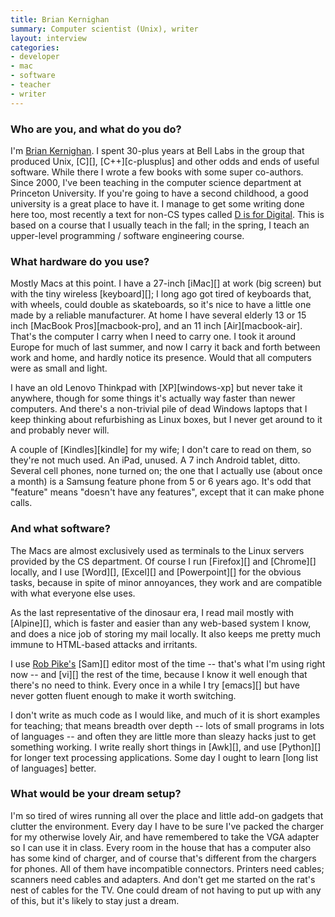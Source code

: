 ```yaml
---
title: Brian Kernighan
summary: Computer scientist (Unix), writer
layout: interview
categories:
- developer
- mac
- software
- teacher
- writer
---
```


### Who are you, and what do you do?

I'm [Brian Kernighan](https://en.wikipedia.org/wiki/Brian_Kernighan "Brian's Wikipedia entry."). I spent 30-plus years at Bell Labs in the group that produced Unix, [C][], [C++][c-plusplus] and other odds and ends of useful software. While there I wrote a few books with some super co-authors. Since 2000, I've been teaching in the computer science department at Princeton University. If you're going to have a second childhood, a good university is a great place to have it. I manage to get some writing done here too, most recently a text for non-CS types called [D is for Digital](http://www.amazon.com/Digital-well-informed-person-computers-communications/dp/1463733895/ "Brian's book, on Amazon."). This is based on a course that I usually teach in the fall; in the spring, I teach an upper-level programming / software engineering course.

### What hardware do you use?

Mostly Macs at this point. I have a 27-inch [iMac][] at work (big screen) but with the tiny wireless [keyboard][]; I long ago got tired of keyboards that, with wheels, could double as skateboards, so it's nice to have a little one made by a reliable manufacturer. At home I have several elderly 13 or 15 inch [MacBook Pros][macbook-pro], and an 11 inch [Air][macbook-air]. That's the computer I carry when I need to carry one. I took it around Europe for much of last summer, and now I carry it back and forth between work and home, and hardly notice its presence. Would that all computers were as small and light.

I have an old Lenovo Thinkpad with [XP][windows-xp] but never take it anywhere, though for some things it's actually way faster than newer computers. And there's a non-trivial pile of dead Windows laptops that I keep thinking about refurbishing as Linux boxes, but I never get around to it and probably never will.

A couple of [Kindles][kindle] for my wife; I don't care to read on them, so they're not much used. An iPad, unused. A 7 inch Android tablet, ditto. Several cell phones, none turned on; the one that I actually use (about once a month) is a Samsung feature phone from 5 or 6 years ago. It's odd that "feature" means "doesn't have any features", except that it can make phone calls.

### And what software?

The Macs are almost exclusively used as terminals to the Linux servers provided by the CS department. Of course I run [Firefox][] and [Chrome][] locally, and I use [Word][], [Excel][] and [Powerpoint][] for the obvious tasks, because in spite of minor annoyances, they work and are compatible with what everyone else uses.

As the last representative of the dinosaur era, I read mail mostly with [Alpine][], which is faster and easier than any web-based system I know, and does a nice job of storing my mail locally. It also keeps me pretty much immune to HTML-based attacks and irritants.

I use [Rob Pike's](http://rob.pike.usesthis.com/ "Rob Pike's interview on here.") [Sam][] editor most of the time -- that's what I'm using right now -- and [vi][] the rest of the time, because I know it well enough that there's no need to think. Every once in a while I try [emacs][] but have never gotten fluent enough to make it worth switching.

I don't write as much code as I would like, and much of it is short examples for teaching; that means breadth over depth -- lots of small programs in lots of languages -- and often they are little more than sleazy hacks just to get something working. I write really short things in [Awk][], and use [Python][] for longer text processing applications. Some day I ought to learn [long list of languages] better.

### What would be your dream setup?

I'm so tired of wires running all over the place and little add-on gadgets that clutter the environment. Every day I have to be sure I've packed the charger for my otherwise lovely Air, and have remembered to take the VGA adapter so I can use it in class. Every room in the house that has a computer also has some kind of charger, and of course that's different from the chargers for phones. All of them have incompatible connectors. Printers need cables; scanners need cables and adapters. And don't get me started on the rat's nest of cables for the TV. One could dream of not having to put up with any of this, but it's likely to stay just a dream.